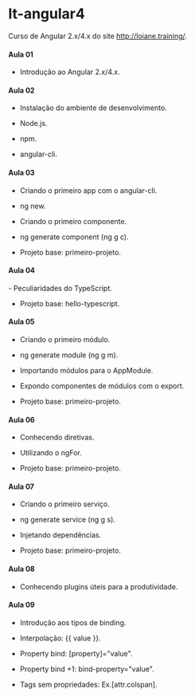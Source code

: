 # lt-angular4
Curso de Angular 2.x/4.x do site http://loiane.training/.

<h4>Aula 01</h4>

- Introdução ao Angular 2.x/4.x.

<h4>Aula 02</h4>

- Instalação do ambiente de desenvolvimento.

- Node.js.

- npm.

- angular-cli.

<h4>Aula 03</h4>

- Criando o primeiro app com o angular-cli.

- ng new.

- Criando o primeiro componente.

- ng generate component (ng g c).

- Projeto base: primeiro-projeto.

<h4>Aula 04</h4>
- Peculiaridades do TypeScript.

- Projeto base: hello-typescript.

<h4>Aula 05</h4>

- Criando o primeiro módulo.

- ng generate module (ng g m).

- Importando módulos para o AppModule.

- Expondo componentes de módulos com o export.

- Projeto base: primeiro-projeto.

<h4>Aula 06</h4>

- Conhecendo diretivas.

- Utilizando o ngFor.

- Projeto base: primeiro-projeto.

<h4>Aula 07</h4>

- Criando o primeiro serviço.

- ng generate service (ng g s).

- Injetando dependências.

- Projeto base: primeiro-projeto.

<h4>Aula 08</h4>

- Conhecendo plugins úteis para a produtividade.

<h4>Aula 09</h4>

- Introdução aos tipos de binding.

- Interpolação: {{ value }}.

- Property bind: [property]="value".

- Property bind +1: bind-property="value".

- Tags sem propriedades: Ex.[attr.colspan].

